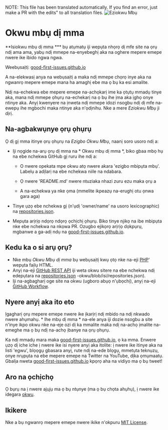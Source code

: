 NOTE: This file has been translated automatically. If you find an error, just make a PR with the edits" to all translation files.
![Eziokwu Mbụ](../assets/github/social-preview.png)

# Okwu mbụ dị mma

**Isiokwu mbụ dị mma *** bụ atụmatụ iji wepụta nhọrọ dị mfe site na ọrụ ndị ama ama, yabụ ndị mmepe na-enyebeghị aka na oghere mepere emepe nwere ike ibido ngwa ngwa.

Weebụsaịtị: [good-first-issues.github.io](https://good-first-issues.github.io)

A na-elekwasị anya na webụsaịtị a maka ndị mmepe chọrọ inye aka na ngwanrọ mepere emepe mana ha amaghị ebe ma ọ bụ ka esi amalite.

Ndị na-echekwa ebe mepere emepe na-achọkarị ime ka ọtụtụ mmadụ tinye aka, mana ndị mmepe ọhụrụ na-echekarị na ọ bụ ihe ịma aka ịghọ onye ntinye aka. Anyị kwenyere na ịnweta ndị mmepe idozi nsogbu ndị dị mfe na-ewepụ ihe mgbochi maka ntinye aka n'ọdịnihu. Nke a mere *Eziokwu Mbụ* ji dịrị.

## Na-agbakwụnye ọrụ ọhụrụ

Ọ dị gị mma itinye ọrụ ọhụrụ na *Ezigbo Okwu Mbụ*, naanị soro usoro ndị a:

- Iji nọgide na-arụ ọrụ dị mma na * Okwu mbụ dị mma *, biko gbaa mbọ hụ na ebe nchekwa GitHub gị ruru ihe ndị a:

     - O nwere opekata mpe okwu atọ nwere akara 'ezigbo mbipụta mbụ'. Labelụ a adịlarị na ebe nchekwa niile na ndabara.

     - Ọ nwere 'README.md' nwere ntuziaka nhazi zuru ezu maka ọrụ a

     - A na-echekwa ya nke ọma (mmelite ikpeazụ na-erughị otu ọnwa gara aga)

- Tinye ụzọ ebe nchekwa gị (n'ụdị 'owner/name' na usoro lexicographic) na [repositories.json](https://github.com/gomzyakov/good-first-issue/blob/main/repositories.json).

- Mepụta arịrịọ ndọrọ ndọrọ ọchịchị ọhụrụ. Biko tinye njikọ na ibe mbipụta nke ebe nchekwa na nkọwa PR. Ozugbo ejikọrọ arịrịọ dọkpụrụ, mgbanwe a ga-adị ndụ na [good-first-issues.github.io](https://good-first-issues.github.io).

## Kedu ka o si arụ ọrụ?

- Nke mbụ *Okwu Mbụ dị mma* bụ webụsaịtị kwụ ọtọ nke na-eji [PHP](https://www.php.net)' wepụta faịlụ HTML.
- Anyị na-eji [GitHub REST API](https://docs.github.com/en/rest) iji weta okwu sitere na ebe nchekwa ndị edepụtara na [repositories.json](https://github.com/gomzyakov/good-first) -okwu/blob/isi/repositories.json).
- Iji na-agbagharị oge site na okwu (ugboro abụọ n'ụbọchị), anyị na-eji [GitHub Workflow](https://docs.github.com/en/actions/using-workflows).

## Nyere anyị aka ito eto

Ịgagharị ọrụ mepere emepe nwere ike ịkarịrị ndị mbido na ndị nkwado nwere ahụmahụ. * Ihe mbụ dị mma * na-ele anya iji dozie nsogbu a site n'inye ikpo okwu nke na-eje ozi dị ka mmalite maka ndị na-achọ ịmalite na-emeghe ma ọ bụ ndị na-achọ ịbanye na ọrụ ọhụrụ.

Ka ndị mmadụ mara maka [good-first-issues.github.io](https://good-first-issues.github.io), ọ ka mma. Enwere ụzọ dị iche iche ị nwere ike isi nyere anyị aka itolite: ị nwere ike itinye aka na listi 'egwu', blọọgụ gbasara anyị, rute ndị na-ede blọgụ, mmetụta teknụzụ, onye nrụpụta na ebe mepere emepe na Twitter na YouTube, dịka ọmụmaatụ. Gbalịa nweta [good-first-issues.github.io](https://good-first-issues.github.io) kpọrọ aha na vidiyo ma ọ bụ tweet!

## Aro na ọchịchọ

Ọ bụrụ na ị nwere ajụjụ ma ọ bụ ntụnye (ma ọ bụ chọta ahụhụ), ị nwere ike idegara [okwu](https://github.com/good-first-issues/good-first-issues.github.io/issues).

## Ikikere

Nke a bụ ngwanrọ mepere emepe nwere ikike n'okpuru [MIT License](https://github.com/good-first-issues/good-first-issues.github.io/blob/main/LICENSE).
